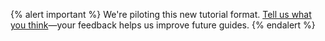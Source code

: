{% alert important %}
We're piloting this new tutorial format. [Tell us what you think](https://docs.google.com/forms/d/e/1FAIpQLSe_5uhWM7eXXk9F_gviO_pvA4rkYO3WA9B6tNJZ3TY91md5bw/viewform?usp=dialog)—your feedback helps us improve future guides.
{% endalert %}